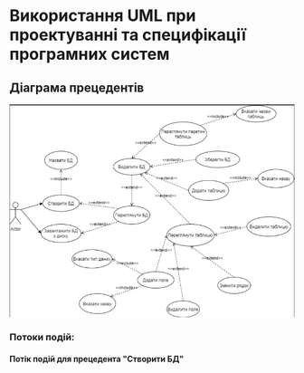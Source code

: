 # Використання UML при проектуванні та специфікації програмних систем
## Діаграма прецедентів
![Alt text](../img/UseCase0.png?raw=true)
### Потоки подій:
#### Потік подій для прецедента "Створити БД"